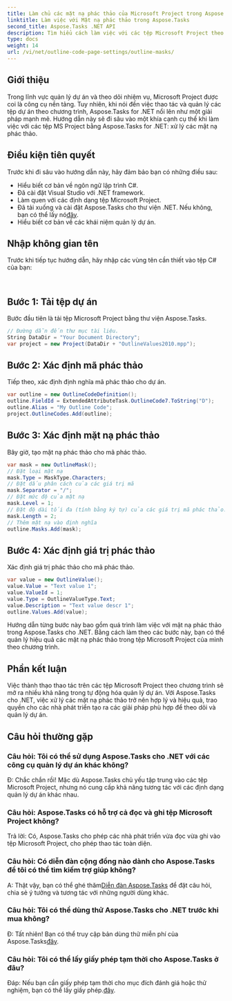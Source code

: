 ```yaml
---
title: Làm chủ các mặt nạ phác thảo của Microsoft Project trong Aspose.Tasks
linktitle: Làm việc với Mặt nạ phác thảo trong Aspose.Tasks
second_title: Aspose.Tasks .NET API
description: Tìm hiểu cách làm việc với các tệp Microsoft Project theo chương trình bằng Aspose.Tasks cho .NET. Làm chủ phác thảo mặt nạ một cách hiệu quả.
type: docs
weight: 14
url: /vi/net/outline-code-page-settings/outline-masks/
---
```

## Giới thiệu
Trong lĩnh vực quản lý dự án và theo dõi nhiệm vụ, Microsoft Project được coi là công cụ nền tảng. Tuy nhiên, khi nói đến việc thao tác và quản lý các tệp dự án theo chương trình, Aspose.Tasks for .NET nổi lên như một giải pháp mạnh mẽ. Hướng dẫn này sẽ đi sâu vào một khía cạnh cụ thể khi làm việc với các tệp MS Project bằng Aspose.Tasks for .NET: xử lý các mặt nạ phác thảo.
## Điều kiện tiên quyết
Trước khi đi sâu vào hướng dẫn này, hãy đảm bảo bạn có những điều sau:
- Hiểu biết cơ bản về ngôn ngữ lập trình C#.
- Đã cài đặt Visual Studio với .NET framework.
- Làm quen với các định dạng tệp Microsoft Project.
-  Đã tải xuống và cài đặt Aspose.Tasks cho thư viện .NET. Nếu không, bạn có thể lấy nó[đây](https://releases.aspose.com/tasks/net/).
- Hiểu biết cơ bản về các khái niệm quản lý dự án.
## Nhập không gian tên
Trước khi tiếp tục hướng dẫn, hãy nhập các vùng tên cần thiết vào tệp C# của bạn:
```csharp
    
```
## Bước 1: Tải tệp dự án
Bước đầu tiên là tải tệp Microsoft Project bằng thư viện Aspose.Tasks.
```csharp
// Đường dẫn đến thư mục tài liệu.
String DataDir = "Your Document Directory";
var project = new Project(DataDir + "OutlineValues2010.mpp");
```
## Bước 2: Xác định mã phác thảo
Tiếp theo, xác định định nghĩa mã phác thảo cho dự án.
```csharp
var outline = new OutlineCodeDefinition();
outline.FieldId = ExtendedAttributeTask.OutlineCode7.ToString("D");
outline.Alias = "My Outline Code";
project.OutlineCodes.Add(outline);
```
## Bước 3: Xác định mặt nạ phác thảo
Bây giờ, tạo mặt nạ phác thảo cho mã phác thảo.
```csharp
var mask = new OutlineMask();
// Đặt loại mặt nạ
mask.Type = MaskType.Characters;
// Đặt dấu phân cách của các giá trị mã
mask.Separator = "/";
// Đặt mức độ của mặt nạ
mask.Level = 1;
// Đặt độ dài tối đa (tính bằng ký tự) của các giá trị mã phác thảo. 0 nếu độ dài không được xác định.
mask.Length = 2;
// Thêm mặt nạ vào định nghĩa
outline.Masks.Add(mask);
```
## Bước 4: Xác định giá trị phác thảo
Xác định giá trị phác thảo cho mã phác thảo.
```csharp
var value = new OutlineValue();
value.Value = "Text value 1";
value.ValueId = 1;
value.Type = OutlineValueType.Text;
value.Description = "Text value descr 1";
outline.Values.Add(value);
```
Hướng dẫn từng bước này bao gồm quá trình làm việc với mặt nạ phác thảo trong Aspose.Tasks cho .NET. Bằng cách làm theo các bước này, bạn có thể quản lý hiệu quả các mặt nạ phác thảo trong tệp Microsoft Project của mình theo chương trình.

## Phần kết luận
Việc thành thạo thao tác trên các tệp Microsoft Project theo chương trình sẽ mở ra nhiều khả năng trong tự động hóa quản lý dự án. Với Aspose.Tasks cho .NET, việc xử lý các mặt nạ phác thảo trở nên hợp lý và hiệu quả, trao quyền cho các nhà phát triển tạo ra các giải pháp phù hợp để theo dõi và quản lý dự án.
## Câu hỏi thường gặp
### Câu hỏi: Tôi có thể sử dụng Aspose.Tasks cho .NET với các công cụ quản lý dự án khác không?
Đ: Chắc chắn rồi! Mặc dù Aspose.Tasks chủ yếu tập trung vào các tệp Microsoft Project, nhưng nó cung cấp khả năng tương tác với các định dạng quản lý dự án khác nhau.
### Câu hỏi: Aspose.Tasks có hỗ trợ cả đọc và ghi tệp Microsoft Project không?
Trả lời: Có, Aspose.Tasks cho phép các nhà phát triển vừa đọc vừa ghi vào tệp Microsoft Project, cho phép thao tác toàn diện.
### Câu hỏi: Có diễn đàn cộng đồng nào dành cho Aspose.Tasks để tôi có thể tìm kiếm trợ giúp không?
A: Thật vậy, bạn có thể ghé thăm[Diễn đàn Aspose.Tasks](https://forum.aspose.com/c/tasks/15) để đặt câu hỏi, chia sẻ ý tưởng và tương tác với những người dùng khác.
### Câu hỏi: Tôi có thể dùng thử Aspose.Tasks cho .NET trước khi mua không?
 Đ: Tất nhiên! Bạn có thể truy cập bản dùng thử miễn phí của Aspose.Tasks[đây](https://releases.aspose.com/).
### Câu hỏi: Tôi có thể lấy giấy phép tạm thời cho Aspose.Tasks ở đâu?
 Đáp: Nếu bạn cần giấy phép tạm thời cho mục đích đánh giá hoặc thử nghiệm, bạn có thể lấy giấy phép.[đây](https://purchase.aspose.com/temporary-license/).